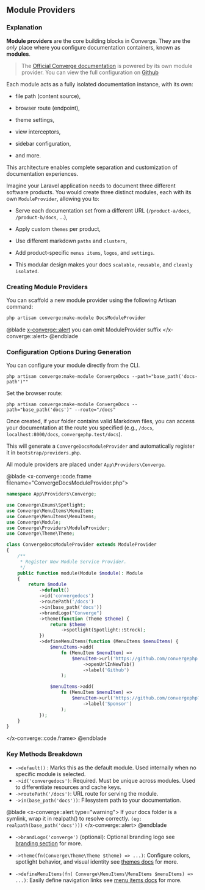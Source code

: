 ## Module Providers

### Explanation

**Module providers** are the core building blocks in Converge. They are the *only* place where you configure documentation containers, known as **modules**.


> The [Official Converge documentation](/docs)  is powered by its own module provider. You can view the full configuration on [Github](https://github.com/convergephp/convergephp.com/blob/master/app/Providers/Converge/DocsModuleProvider.php)


Each module acts as a fully isolated documentation instance, with its own:

- file path (content source),

- browser route (endpoint),

- theme settings,

- view interceptors,

- sidebar configuration,

- and more.

This architecture enables complete separation and customization of documentation experiences.

Imagine your Laravel application needs to document three different software products. You would create three distinct modules, each with its own ``ModuleProvider``, allowing you to:

- Serve each documentation set from a different URL (``/product-a/docs``, ``/product-b/docs``, ...),

- Apply custom ``themes`` per product,

- Use different markdown ``paths`` and ``clusters``,

- Add product-specific ``menus items``, ``logos``, and ``settings``.

- This modular design makes your docs ``scalable``, ``reusable``, and ``cleanly isolated``.

### Creating Module Providers
You can scaffold a new module provider using the following Artisan command:
```bash
php artisan converge:make-module DocsModuleProvider
```

@blade
<x-converge::alert>
you can omit ModuleProvider suffix
</x-converge::alert>
@endblade

### Configuration Options During Generation
You can configure your module directly from the CLI.
```shell
php artisan converge:make-module ConvergeDocs --path="base_path('docs-path')""
```

Set the browser route:
```shell
php artisan converge:make-module ConvergeDocs --path="base_path('docs')" --route="/docs"
```

Once created, if your folder contains valid Markdown files, you can access your documentation at the route you specified (e.g., ``/docs``, ``localhost:8000/docs``, ``convergephp.test/docs``).

This will generate a `ConvergeDocsModuleProvider` and automatically register it in `bootstrap/providers.php`.

All module providers are placed under ``App\Providers\Converge``.

@blade
<x-converge::code.frame filename="ConvergeDocsModuleProvider.php">
```php
namespace App\Providers\Converge;

use Converge\Enums\Spotlight;
use Converge\MenuItems\MenuItem;
use Converge\MenuItems\MenuItems;
use Converge\Module;
use Converge\Providers\ModuleProvider;
use Converge\Theme\Theme;

class ConvergeDocsModuleProvider extends ModuleProvider
{
    /**
     * Register New Module Service Provider.
     */
    public function module(Module $module): Module
    {
        return $module
            ->default()
            ->id('convergedocs')
            ->routePath('/docs')
            ->in(base_path('docs'))
            ->brandLogo("Converge")
            ->theme(function (Theme $theme) {
                return $theme
                    ->spotlight(Spotlight::Strock);
            })
            ->defineMenuItems(function (MenuItems $menuItems) {
                $menuItems->add(
                    fn (MenuItem $menuItem) =>
                        $menuItem->url('https://github.com/convergephp')
                            ->openUrlInNewTab()
                            ->label('Github')
                    );

                $menuItems->add(
                    fn (MenuItem $menuItem) =>
                        $menuItem->url('https://github.com/convergephp?sponsor=1')
                            ->label('Sponsor')
                    );
            });
    }
}
```
</x-converge::code.frame>
@endblade

### Key Methods Breakdown
- `->default()` : Marks this as the default module. Used internally when no specific module is selected.
- `->id('convergedocs')`: Required. Must be unique across modules. Used to differentiate resources and cache keys.
- `->routePath('/docs')`: URL route for serving the module.
- `->in(base_path('docs'))`: Filesystem path to your documentation.

@blade
<x-converge::alert type="warning">
If your docs folder is a symlink, wrap it in realpath() to resolve correctly. `(eg: realpath(base_path('docs')))`
</x-converge::alert>
@endblade

- `->brandLogo('converge')` (optional): Optional branding logo see [branding section](/themes/branding) for more.
- `->theme(fn(Converge\Theme\Theme $theme) => ...)`: Configure colors, spotlight behavior, and visual identity see [themes docs](../customization/themes) for more.

- `->defineMenuItems(fn( Converge\MenuItems\MenuItems $menuItems) => ...)`: Easily define navigation links see [menu items docs](menu-items) for more.
